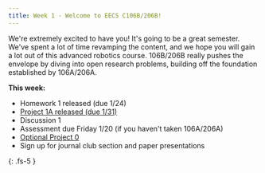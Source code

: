 ```yaml
---
title: Week 1 - Welcome to EECS C106B/206B!
---
```


We're extremely excited to have you! It's going to be a great semester. We've spent a lot of time revamping the content, and we hope you will gain a lot out of this advanced robotics course. 106B/206B really pushes the envelope by diving into open research problems, building off the foundation established by 106A/206A. 

**This week:**
- Homework 1 released (due 1/24)
- [Project 1A released (due 1/31)](https://ucb-ee106.github.io/106b-sp23site/assets/proj/proj1a.pdf)
- Discussion 1
- Assessment due Friday 1/20 (if you haven't taken 106A/206A)
- [Optional Project 0](https://ucb-ee106.github.io/106b-sp23site/assets/proj/proj0.pdf)
- Sign up for journal club section and paper presentations

{: .fs-5 }
